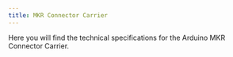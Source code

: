 ```yaml
---
title: MKR Connector Carrier
---
```


<TechSpecDescription>
Here you will find the technical specifications for the Arduino MKR Connector Carrier.
</TechSpecDescription>

